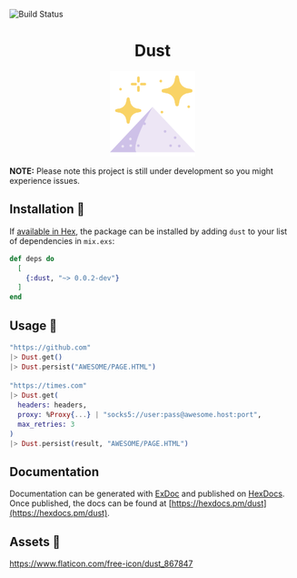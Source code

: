 ![Build Status](https://img.shields.io/travis/com/imanhodjaev/dust/develop?style=for-the-badge)

<h1 align="center">Dust</h1>
<p align="center">
  <img width="150" height="150" src="https://raw.githubusercontent.com/imanhodjaev/dust/develop/assets/dust.svg"/>
</p>

**NOTE:** Please note this project is still under development so you might experience issues.

## Installation 💾

If [available in Hex](https://hex.pm/docs/publish), the package can be installed
by adding `dust` to your list of dependencies in `mix.exs`:

```elixir
def deps do
  [
    {:dust, "~> 0.0.2-dev"}
  ]
end
```

## Usage 🧠

```elixir
"https://github.com"
|> Dust.get()
|> Dust.persist("AWESOME/PAGE.HTML")

"https://times.com"
|> Dust.get(
  headers: headers,
  proxy: %Proxy{...} | "socks5://user:pass@awesome.host:port",
  max_retries: 3
)
|> Dust.persist(result, "AWESOME/PAGE.HTML")
```

## Documentation

Documentation can be generated with [ExDoc](https://github.com/elixir-lang/ex_doc)
and published on [HexDocs](https://hexdocs.pm). Once published, the docs can
be found at [https://hexdocs.pm/dust](https://hexdocs.pm/dust).

## Assets 💄

https://www.flaticon.com/free-icon/dust_867847
